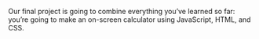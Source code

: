 Our final project is going to combine everything you’ve learned so far: you’re going to make an on-screen calculator using JavaScript, HTML, and CSS.